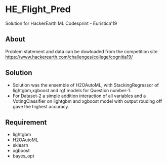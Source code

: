 # HE_Flight_Pred
Solution for HackerEarth ML Codesprint - Euristica'19

## About

Problem statement and data can be dowloaded from the competition site
https://www.hackerearth.com/challenges/college/cognitia19/

## Solution
- Solution was the ensemble of H2OAutoML, with StackingRegressor of lightgbm,xgboost and rgf models for Question number-1.
- For Dataset-2 a simple addition interaction of all variables and a VotingClassifier on lightgbm and xgboost model with output rouding off gave the highest accuracy.

## Requirement
- lightgbm
- H2OAutoML
- sklearn
- xgboost
- bayes_opt
